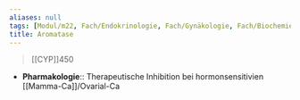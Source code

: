 ```yaml
---
aliases: null
tags: [Modul/m22, Fach/Endokrinologie, Fach/Gynäkologie, Fach/Biochemie, Fach/Biochemie/Molekül]
title: Aromatase
---
```

> [[CYP]]450
- **Pharmakologie**:: Therapeutische Inhibition bei hormonsensitivien [[Mamma-Ca]]/Ovarial-Ca